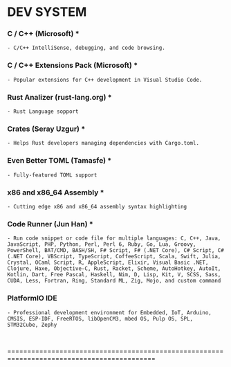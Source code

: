 
# DEV SYSTEM


### C / C++ (Microsoft)     *
    - C/C++ IntelliSense, debugging, and code browsing.


### C / C++ Extensions Pack (Microsoft)     *
    - Popular extensions for C++ development in Visual Studio Code.


### Rust Analizer (rust-lang.org)   *
    - Rust Language sopport


### Crates (Seray Uzgur)    *
    - Helps Rust developers managing dependencies with Cargo.toml.


### Even Better TOML (Tamasfe)  *
    - Fully-featured TOML support


### x86 and x86_64 Assembly     *
    - Cutting edge x86 and x86_64 assembly syntax highlighting


### Code Runner (Jun Han)   *
    - Run code snippet or code file for multiple languages: C, C++, Java, JavaScript, PHP, Python, Perl, Perl 6, Ruby, Go, Lua, Groovy, PowerShell, BAT/CMD, BASH/SH, F# Script, F# (.NET Core), C# Script, C# (.NET Core), VBScript, TypeScript, CoffeeScript, Scala, Swift, Julia, Crystal, OCaml Script, R, AppleScript, Elixir, Visual Basic .NET, Clojure, Haxe, Objective-C, Rust, Racket, Scheme, AutoHotkey, AutoIt, Kotlin, Dart, Free Pascal, Haskell, Nim, D, Lisp, Kit, V, SCSS, Sass, CUDA, Less, Fortran, Ring, Standard ML, Zig, Mojo, and custom command


### PlatformIO IDE
    - Professional development environment for Embedded, IoT, Arduino, CMSIS, ESP-IDF, FreeRTOS, libOpenCM3, mbed OS, Pulp OS, SPL, STM32Cube, Zephy



<br>

===========================================================================================
